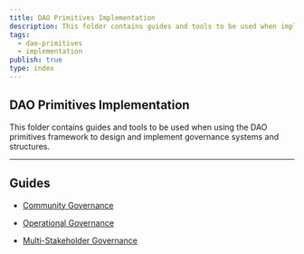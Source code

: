 ```yaml
---
title: DAO Primitives Implementation
description: This folder contains guides and tools to be used when implementing the DAO primitives framework in governance design and implementation
tags:
  - dao-primitives
  - implementation
publish: true
type: index
---
```


## DAO Primitives Implementation  

This folder contains guides and tools to be used when using the DAO primitives framework to design and implement governance systems and structures. 

---
## Guides

- [Community Governance](artifacts/guides/dao-primitives-framework/dao-primitives-implemention/implementation-guide-community-governance.md#)

- [Operational Governance](artifacts/guides/dao-primitives-framework/dao-primitives-implemention/implementation-guide-operational-governance.md#)

- [Multi-Stakeholder Governance](artifacts/guides/dao-primitives-framework/dao-primitives-implemention/implementation-guide-multi-stakeholder-governance.md#)

